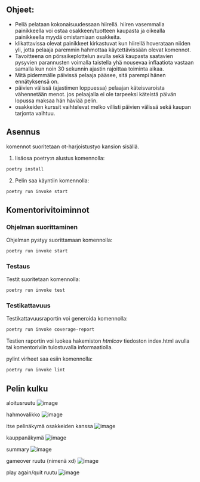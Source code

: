 ## Ohjeet:
- Peliä pelataan kokonaisuudessaan hiirellä. hiiren vasemmalla painikkeella voi ostaa osakkeen/tuotteen kaupasta ja oikealla painikkeella myydä omistamiaan osakkeita. 
- klikattavissa olevat painikkeet kirkastuvat kun hiirellä hoverataan niiden yli, jotta pelaaja paremmin hahmottaa käytettävissään olevat komennot.
- Tavoitteena on pörssikeplottelun avulla sekä kaupasta saatavien pysyvien parannusten voimalla taistella yhä nousevaa inflaatiota vastaan samalla kun noin 30 sekunnin ajastin rajoittaa toiminta aikaa.
- Mitä pidemmälle päivissä pelaaja pääsee, sitä parempi hänen ennätyksensä on.
- päivien välissä (ajastimen loppuessa) pelaajan käteisvaroista vähennetään menot. jos pelaajalla ei ole tarpeeksi käteistä päivän lopussa maksaa hän häviää pelin.
- osakkeiden kurssit vaihtelevat melko villisti päivien välissä sekä kaupan tarjonta vaihtuu.



## Asennus
komennot suoritetaan ot-harjoistustyo kansion sisällä.

1. lisäosa poetry:n alustus komennolla:

```bash
poetry install
```

2. Pelin saa käyntiin komennolla:

```bash
poetry run invoke start
```

## Komentorivitoiminnot

### Ohjelman suorittaminen

Ohjelman pystyy suorittamaan komennolla:

```bash
poetry run invoke start
```

### Testaus

Testit suoritetaan komennolla:

```bash
poetry run invoke test
```

### Testikattavuus

Testikattavuusraportin voi generoida komennolla:

```bash
poetry run invoke coverage-report
```

Testien raportin voi luokea hakemiston _htmlcov_ tiedoston index.html avulla tai komentoriviin tulostuvalla informaatiolla.

pylint virheet saa esiin komennolla:

```bash
poetry run invoke lint
```
## Pelin kulku

aloitusruutu
![image](https://user-images.githubusercontent.com/117186747/206914114-1ac5207f-353d-43e3-ae8e-009601b16047.png)

hahmovalikko
![image](https://user-images.githubusercontent.com/117186747/206914134-f05f695f-2bfc-4034-8361-5ac3b288da9e.png)

itse pelinäkymä osakkeiden kanssa
![image](https://user-images.githubusercontent.com/117186747/206914166-377aff9e-e071-4d6c-acd4-ce02ed68c0af.png)

kauppanäkymä
![image](https://user-images.githubusercontent.com/117186747/206914229-c08bd3af-6755-424b-b00b-2c89d93cb364.png)

summary
![image](https://user-images.githubusercontent.com/117186747/206914247-1d5b818e-a336-452f-8bd3-7c9bbc3e66b5.png)

gameover ruutu (nimenä xd)
![image](https://user-images.githubusercontent.com/117186747/206914288-4726e8a6-470d-48c2-ad87-7f4d4c340586.png)

play again/quit ruutu
![image](https://user-images.githubusercontent.com/117186747/206914314-e08df8a0-f08a-4b1f-8bd7-c4d1e3089a16.png)

